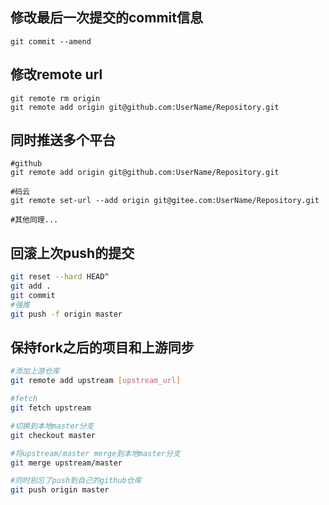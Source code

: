 ## 修改最后一次提交的commit信息

```shell
git commit --amend
```

## 修改remote url

```shell
git remote rm origin
git remote add origin git@github.com:UserName/Repository.git
```

## 同时推送多个平台

```shell
#github
git remote add origin git@github.com:UserName/Repository.git

#码云
git remote set-url --add origin git@gitee.com:UserName/Repository.git

#其他同理...
```

## 回滚上次push的提交

```bash
git reset --hard HEAD^
git add .
git commit
#强推
git push -f origin master
```

## 保持fork之后的项目和上游同步

```bash
#添加上游仓库
git remote add upstream [upstream_url]

#fetch
git fetch upstream

#切换到本地master分支
git checkout master

#将upstream/master merge到本地master分支
git merge upstream/master

#同时别忘了push到自己的github仓库
git push origin master
```
